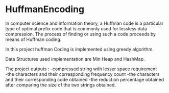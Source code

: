 # HuffmanEncoding

In computer science and information theory, a Huffman code is a particular type of optimal prefix code that is commonly used for lossless data compression. The process of finding or using such a code proceeds by means of Huffman coding.

In this project huffman Coding is implemented using greedy algorithm.

Data Structures used implementation are Min Heap and HashMap.

The project outputs :
-compressed string with lesser space requirement<br/>
-the characters and their corresponding frequency count 
-the characters and their corresponding code obtained 
-the reduction percentage obtained after comparing the size of the two strings obtained.

